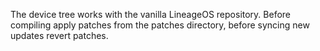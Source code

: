 The device tree works with the vanilla LineageOS repository. Before compiling apply patches from the patches directory, before syncing new updates revert patches.
